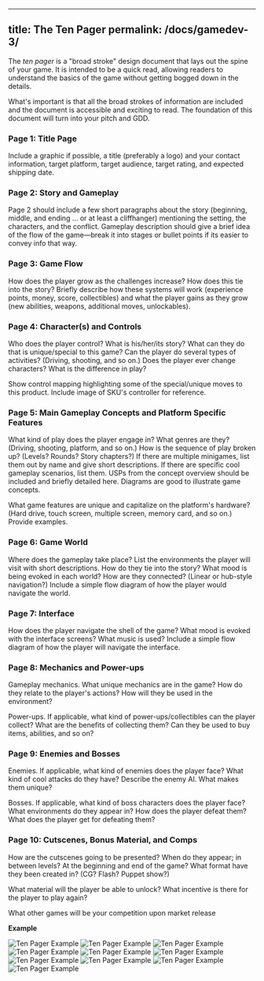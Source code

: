  ---
title:  The Ten Pager
permalink: /docs/gamedev-3/
---

The *ten pager* is a "broad stroke" design document that lays out the spine of your game. It is intended to be a quick read, allowing readers to understand the basics of the game without getting bogged down in the details.

What's important is that all the broad strokes of information are included and the document is accessible and exciting to read. The foundation of this document will turn into your pitch and GDD.

### Page 1: Title Page
Include a graphic if possible, a title (preferably a logo) and your contact information, target platform, target audience, target rating, and expected shipping date.

### Page 2: Story and Gameplay
Page 2 should include a few short paragraphs about the story (beginning, middle, and ending ... or at least a cliffhanger) mentioning the setting, the characters, and the conflict. Gameplay description should give a brief idea of the flow of the game—break it into stages or bullet points if its easier to convey info that way.

### Page 3: Game Flow
How does the player grow as the challenges increase? How does this tie into the story? Briefly describe how these systems will work (experience points, money, score, collectibles) and what the player gains as they grow (new abilities, weapons, additional moves, unlockables).

### Page 4: Character(s) and Controls
Who does the player control? What is his/her/its story? What can they do that is unique/special to this game? Can the player do several types of activities? (Driving, shooting, and so on.) Does the player ever change characters? What is the difference in play?  

Show control mapping highlighting some of the special/unique moves to this product. Include image of SKU's controller for reference.

### Page 5: Main Gameplay Concepts and Platform Specific Features
What kind of play does the player engage in? What genres are they? (Driving, shooting, platform, and so on.) How is the sequence of play broken up? (Levels? Rounds? Story chapters?) If there are multiple minigames, list them out by name and give short descriptions. If there are specific cool gameplay scenarios, list them. USPs from the concept overview should be included and briefly detailed here. Diagrams are good to illustrate game concepts.  

What game features are unique and capitalize on the platform's hardware? (Hard drive, touch screen, multiple screen, memory card, and so on.) Provide examples.

### Page 6: Game World
Where does the gameplay take place? List the environments the player will visit with short descriptions. How do they tie into the story? What mood is being evoked in each world? How are they connected? (Linear or hub-style navigation?) Include a simple flow diagram of how the player would navigate the world.

### Page 7: Interface
How does the player navigate the shell of the game? What mood is evoked with the interface screens? What music is used? Include a simple flow diagram of how the player will navigate the interface.

### Page 8: Mechanics and Power-ups
Gameplay mechanics. What unique mechanics are in the game? How do they relate to the player's actions? How will they be used in the environment?  

Power-ups. If applicable, what kind of power-ups/collectibles can the player collect? What are the benefits of collecting them? Can they be used to buy items, abilities, and so on?  

### Page 9: Enemies and Bosses
Enemies. If applicable, what kind of enemies does the player face? What kind of cool attacks do they have? Describe the enemy AI. What makes them unique?  

Bosses. If applicable, what kind of boss characters does the player face? What environments do they appear in? How does the player defeat them? What does the player get for defeating them?

### Page 10: Cutscenes, Bonus Material, and Comps
How are the cutscenes going to be presented? When do they appear; in between levels? At the beginning and end of the game? What format have they been created in? (CG? Flash? Puppet show?)  

What material will the player be able to unlock? What incentive is there for the player to play again?  

What other games will be your competition upon market release  


**Example**

<centre>        
    <img src="{{ "/assets/img/gamedev/10p1-1.png" | relative_url }}" alt="Ten Pager Example" class="img-responsive">
</centre>
<centre>        
    <img src="{{ "/assets/img/gamedev/10p-1-2.png" | relative_url }}" alt="Ten Pager Example" class="img-responsive">
</centre>
<centre>        
    <img src="{{ "/assets/img/gamedev/10p-1-3.png" | relative_url }}" alt="Ten Pager Example" class="img-responsive">
</centre>
<centre>        
    <img src="{{ "/assets/img/gamedev/10p-1-4.png" | relative_url }}" alt="Ten Pager Example" class="img-responsive">
</centre>
<centre>        
    <img src="{{ "/assets/img/gamedev/10p-1-5.png" | relative_url }}" alt="Ten Pager Example" class="img-responsive">
</centre>
<centre>        
    <img src="{{ "/assets/img/gamedev/10p-1-6.png" | relative_url }}" alt="Ten Pager Example" class="img-responsive">
</centre>
<centre>        
    <img src="{{ "/assets/img/gamedev/10p-1-7.png" | relative_url }}" alt="Ten Pager Example" class="img-responsive">
</centre>
<centre>        
    <img src="{{ "/assets/img/gamedev/10p-1-8.png" | relative_url }}" alt="Ten Pager Example" class="img-responsive">
</centre>
<centre>        
    <img src="{{ "/assets/img/gamedev/10p-1-9.png" | relative_url }}" alt="Ten Pager Example" class="img-responsive">
</centre>
<centre>        
    <img src="{{ "/assets/img/gamedev/10p-1-10.png" | relative_url }}" alt="Ten Pager Example" class="img-responsive">
</centre>
